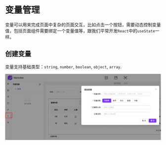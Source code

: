 # 变量管理

变量可以用来完成页面中复杂的页面交互，比如点击一个按钮，需要动态控制变量值，包括页面组件需要绑定一个变量值等，跟我们平常开发`React`中的`useState`一样。

## 创建变量

变量支持基础类型：`string`, `number`, `boolean`, `object`, `array`.

![访问端工作台](./../assets/page/click_variable.png)
